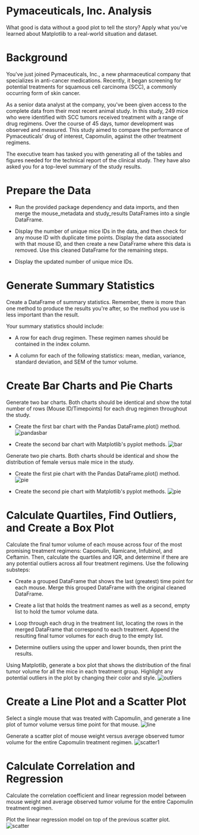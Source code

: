 # Pymaceuticals, Inc. Analysis
What good is data without a good plot to tell the story?
Apply what you've learned about Matplotlib to a real-world situation and dataset. 

# Background
You've just joined Pymaceuticals, Inc., a new pharmaceutical company that specializes in anti-cancer medications. Recently, it began screening for potential treatments for squamous cell carcinoma (SCC), a commonly occurring form of skin cancer.

As a senior data analyst at the company, you've been given access to the complete data from their most recent animal study. In this study, 249 mice who were identified with SCC tumors received treatment with a range of drug regimens. Over the course of 45 days, tumor development was observed and measured. This study aimed to compare the performance of Pymaceuticals’ drug of interest, Capomulin, against the other treatment regimens.

The executive team has tasked you with generating all of the tables and figures needed for the technical report of the clinical study. They have also asked you for a top-level summary of the study results.

# Prepare the Data
- Run the provided package dependency and data imports, and then merge the mouse_metadata and study_results DataFrames into a single DataFrame.

- Display the number of unique mice IDs in the data, and then check for any mouse ID with duplicate time points. Display the data associated with that mouse ID, and then create a new DataFrame where this data is removed. Use this cleaned DataFrame for the remaining steps.

- Display the updated number of unique mice IDs.

# Generate Summary Statistics
Create a DataFrame of summary statistics. Remember, there is more than one method to produce the results you're after, so the method you use is less important than the result.

Your summary statistics should include:

- A row for each drug regimen. These regimen names should be contained in the index column.

- A column for each of the following statistics: mean, median, variance, standard deviation, and SEM of the tumor volume.

# Create Bar Charts and Pie Charts
Generate two bar charts. Both charts should be identical and show the total number of rows (Mouse ID/Timepoints) for each drug regimen throughout the study.

- Create the first bar chart with the Pandas DataFrame.plot() method.
  ![pandasbar](https://github.com/JLaydeJ/data-visualization-challenge/assets/134284646/ba986685-3014-4b79-adcf-c95256de0d74)


- Create the second bar chart with Matplotlib's pyplot methods.
  ![bar](https://github.com/JLaydeJ/data-visualization-challenge/assets/134284646/e0a6429c-ef12-44e4-b948-bfd66d1b0f87)


Generate two pie charts. Both charts should be identical and show the distribution of female versus male mice in the study.

- Create the first pie chart with the Pandas DataFrame.plot() method.
  ![pie](https://github.com/JLaydeJ/data-visualization-challenge/assets/134284646/cec44460-bcaf-4daa-afa2-673f9edc5d42)


- Create the second pie chart with Matplotlib's pyplot methods.
  ![pie](https://github.com/JLaydeJ/data-visualization-challenge/assets/134284646/96b13bfd-1976-4507-8d55-d9c53675b192)


# Calculate Quartiles, Find Outliers, and Create a Box Plot
Calculate the final tumor volume of each mouse across four of the most promising treatment regimens: Capomulin, Ramicane, Infubinol, and Ceftamin. Then, calculate the quartiles and IQR, and determine if there are any potential outliers across all four treatment regimens. Use the following substeps:

- Create a grouped DataFrame that shows the last (greatest) time point for each mouse. Merge this grouped DataFrame with the original cleaned DataFrame.

- Create a list that holds the treatment names as well as a second, empty list to hold the tumor volume data.

- Loop through each drug in the treatment list, locating the rows in the merged DataFrame that correspond to each treatment. Append the resulting final tumor volumes for each drug to the empty list.

- Determine outliers using the upper and lower bounds, then print the results.

Using Matplotlib, generate a box plot that shows the distribution of the final tumor volume for all the mice in each treatment group. Highlight any potential outliers in the plot by changing their color and style.
  ![outliers](https://github.com/JLaydeJ/data-visualization-challenge/assets/134284646/d0ec7cc5-637e-4816-bae6-49f3647960f4)


# Create a Line Plot and a Scatter Plot
Select a single mouse that was treated with Capomulin, and generate a line plot of tumor volume versus time point for that mouse.
  ![line](https://github.com/JLaydeJ/data-visualization-challenge/assets/134284646/f7236750-6ef3-4fb2-9d5c-559cc3fcbf68)


Generate a scatter plot of mouse weight versus average observed tumor volume for the entire Capomulin treatment regimen.
  ![scatter1](https://github.com/JLaydeJ/data-visualization-challenge/assets/134284646/a3e1bc24-3ca0-410c-b571-ccc772334473)


# Calculate Correlation and Regression
Calculate the correlation coefficient and linear regression model between mouse weight and average observed tumor volume for the entire Capomulin treatment regimen.

Plot the linear regression model on top of the previous scatter plot.
  ![scatter](https://github.com/JLaydeJ/data-visualization-challenge/assets/134284646/59493ee2-5614-42a4-a6ea-2277d41c6e72)
